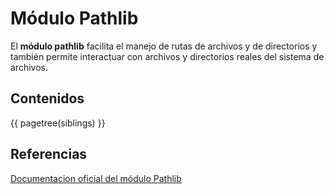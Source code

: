 # Módulo Pathlib

El **módulo pathlib** facilita el manejo de rutas de archivos y de directorios
y también permite interactuar con archivos y directorios reales del sistema de archivos.



## Contenidos

{{ pagetree(siblings) }}




## Referencias

[Documentacion oficial del módulo Pathlib](https://docs.python.org/3/library/pathlib.html)

